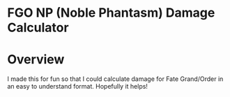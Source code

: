 # FGO NP (Noble Phantasm) Damage Calculator

# Overview
I made this for fun so that I could calculate damage for Fate Grand/Order in an easy to understand format.  Hopefully it helps!